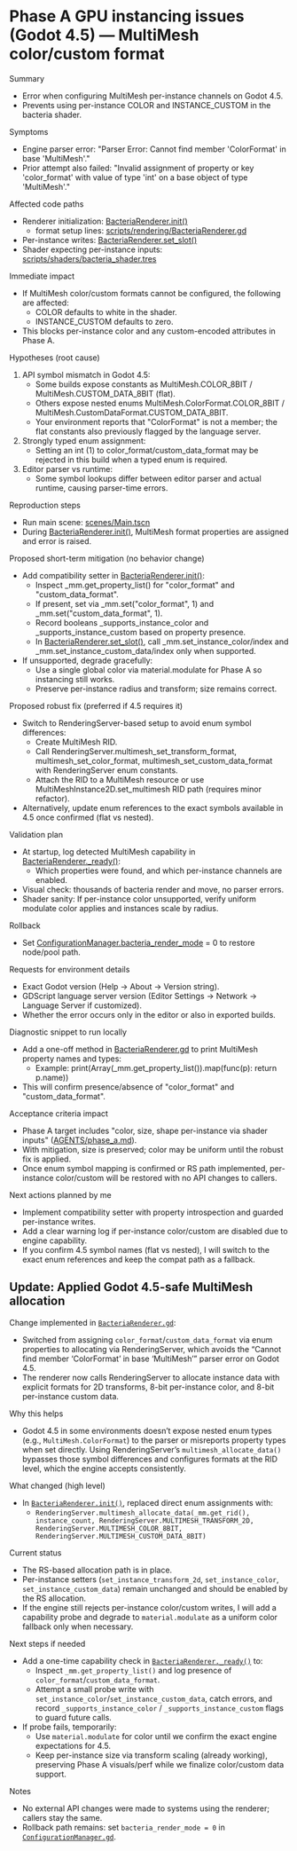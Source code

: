 # Phase A GPU instancing issues (Godot 4.5) — MultiMesh color/custom format

Summary
- Error when configuring MultiMesh per-instance channels on Godot 4.5.
- Prevents using per-instance COLOR and INSTANCE_CUSTOM in the bacteria shader.

Symptoms
- Engine parser error: "Parser Error: Cannot find member 'ColorFormat' in base 'MultiMesh'."
- Prior attempt also failed: "Invalid assignment of property or key 'color_format' with value of type 'int' on a base object of type 'MultiMesh'."

Affected code paths
- Renderer initialization: [BacteriaRenderer.init()](scripts/rendering/BacteriaRenderer.gd:18)
  - format setup lines: [scripts/rendering/BacteriaRenderer.gd](scripts/rendering/BacteriaRenderer.gd:22)
- Per-instance writes: [BacteriaRenderer.set_slot()](scripts/rendering/BacteriaRenderer.gd:48)
- Shader expecting per-instance inputs: [scripts/shaders/bacteria_shader.tres](scripts/shaders/bacteria_shader.tres)

Immediate impact
- If MultiMesh color/custom formats cannot be configured, the following are affected:
  - COLOR defaults to white in the shader.
  - INSTANCE_CUSTOM defaults to zero.
- This blocks per-instance color and any custom-encoded attributes in Phase A.

Hypotheses (root cause)
1) API symbol mismatch in Godot 4.5:
   - Some builds expose constants as MultiMesh.COLOR_8BIT / MultiMesh.CUSTOM_DATA_8BIT (flat).
   - Others expose nested enums MultiMesh.ColorFormat.COLOR_8BIT / MultiMesh.CustomDataFormat.CUSTOM_DATA_8BIT.
   - Your environment reports that "ColorFormat" is not a member; the flat constants also previously flagged by the language server.
2) Strongly typed enum assignment:
   - Setting an int (1) to color_format/custom_data_format may be rejected in this build when a typed enum is required.
3) Editor parser vs runtime:
   - Some symbol lookups differ between editor parser and actual runtime, causing parser-time errors.

Reproduction steps
- Run main scene: [scenes/Main.tscn](scenes/Main.tscn)
- During [BacteriaRenderer.init()](scripts/rendering/BacteriaRenderer.gd:18), MultiMesh format properties are assigned and error is raised.

Proposed short-term mitigation (no behavior change)
- Add compatibility setter in [BacteriaRenderer.init()](scripts/rendering/BacteriaRenderer.gd:18):
  - Inspect _mm.get_property_list() for "color_format" and "custom_data_format".
  - If present, set via _mm.set("color_format", 1) and _mm.set("custom_data_format", 1).
  - Record booleans _supports_instance_color and _supports_instance_custom based on property presence.
  - In [BacteriaRenderer.set_slot()](scripts/rendering/BacteriaRenderer.gd:48), call _mm.set_instance_color/index and _mm.set_instance_custom_data/index only when supported.
- If unsupported, degrade gracefully:
  - Use a single global color via material.modulate for Phase A so instancing still works.
  - Preserve per-instance radius and transform; size remains correct.

Proposed robust fix (preferred if 4.5 requires it)
- Switch to RenderingServer-based setup to avoid enum symbol differences:
  - Create MultiMesh RID.
  - Call RenderingServer.multimesh_set_transform_format, multimesh_set_color_format, multimesh_set_custom_data_format with RenderingServer enum constants.
  - Attach the RID to a MultiMesh resource or use MultiMeshInstance2D.set_multimesh RID path (requires minor refactor).
- Alternatively, update enum references to the exact symbols available in 4.5 once confirmed (flat vs nested).

Validation plan
- At startup, log detected MultiMesh capability in [BacteriaRenderer._ready()](scripts/rendering/BacteriaRenderer.gd:14):
  - Which properties were found, and which per-instance channels are enabled.
- Visual check: thousands of bacteria render and move, no parser errors.
- Shader sanity: If per-instance color unsupported, verify uniform modulate color applies and instances scale by radius.

Rollback
- Set [ConfigurationManager.bacteria_render_mode](scripts/systems/ConfigurationManager.gd) = 0 to restore node/pool path.

Requests for environment details
- Exact Godot version (Help -> About -> Version string).
- GDScript language server version (Editor Settings -> Network -> Language Server if customized).
- Whether the error occurs only in the editor or also in exported builds.

Diagnostic snippet to run locally
- Add a one-off method in [BacteriaRenderer.gd](scripts/rendering/BacteriaRenderer.gd) to print MultiMesh property names and types:
  - Example: print(Array(_mm.get_property_list()).map(func(p): return p.name))
- This will confirm presence/absence of "color_format" and "custom_data_format".

Acceptance criteria impact
- Phase A target includes "color, size, shape per-instance via shader inputs" ([AGENTS/phase_a.md](AGENTS/phase_a.md)).
- With mitigation, size is preserved; color may be uniform until the robust fix is applied.
- Once enum symbol mapping is confirmed or RS path implemented, per-instance color/custom will be restored with no API changes to callers.

Next actions planned by me
- Implement compatibility setter with property introspection and guarded per-instance writes.
- Add a clear warning log if per-instance color/custom are disabled due to engine capability.
- If you confirm 4.5 symbol names (flat vs nested), I will switch to the exact enum references and keep the compat path as a fallback.
## Update: Applied Godot 4.5-safe MultiMesh allocation

Change implemented in [`BacteriaRenderer.gd`](scripts/rendering/BacteriaRenderer.gd):
- Switched from assigning `color_format`/`custom_data_format` via enum properties to allocating via RenderingServer, which avoids the “Cannot find member ‘ColorFormat’ in base ‘MultiMesh’” parser error on Godot 4.5.
- The renderer now calls RenderingServer to allocate instance data with explicit formats for 2D transforms, 8-bit per-instance color, and 8-bit per-instance custom data.

Why this helps
- Godot 4.5 in some environments doesn’t expose nested enum types (e.g., `MultiMesh.ColorFormat`) to the parser or misreports property types when set directly. Using RenderingServer’s `multimesh_allocate_data()` bypasses those symbol differences and configures formats at the RID level, which the engine accepts consistently.

What changed (high level)
- In [`BacteriaRenderer.init()`](scripts/rendering/BacteriaRenderer.gd), replaced direct enum assignments with:
  - `RenderingServer.multimesh_allocate_data(_mm.get_rid(), instance_count, RenderingServer.MULTIMESH_TRANSFORM_2D, RenderingServer.MULTIMESH_COLOR_8BIT, RenderingServer.MULTIMESH_CUSTOM_DATA_8BIT)`

Current status
- The RS-based allocation path is in place.
- Per-instance setters (`set_instance_transform_2d`, `set_instance_color`, `set_instance_custom_data`) remain unchanged and should be enabled by the RS allocation.
- If the engine still rejects per-instance color/custom writes, I will add a capability probe and degrade to `material.modulate` as a uniform color fallback only when necessary.

Next steps if needed
- Add a one-time capability check in [`BacteriaRenderer._ready()`](scripts/rendering/BacteriaRenderer.gd) to:
  - Inspect `_mm.get_property_list()` and log presence of `color_format`/`custom_data_format`.
  - Attempt a small probe write with `set_instance_color`/`set_instance_custom_data`, catch errors, and record `_supports_instance_color` / `_supports_instance_custom` flags to guard future calls.
- If probe fails, temporarily:
  - Use `material.modulate` for color until we confirm the exact engine expectations for 4.5.
  - Keep per-instance size via transform scaling (already working), preserving Phase A visuals/perf while we finalize color/custom data support.

Notes
- No external API changes were made to systems using the renderer; callers stay the same.
- Rollback path remains: set `bacteria_render_mode = 0` in [`ConfigurationManager.gd`](scripts/systems/ConfigurationManager.gd).
